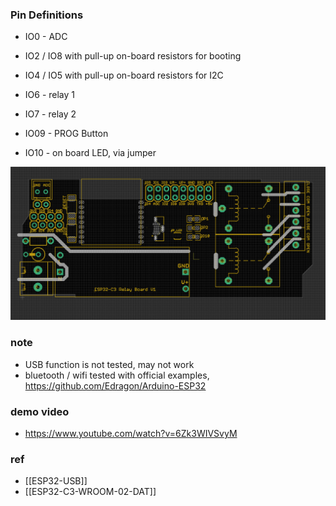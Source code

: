

### Pin Definitions 


- IO0  - ADC
- IO2 / IO8 with pull-up on-board resistors for booting 
- IO4 / IO5 with pull-up on-board resistors for I2C
- IO6 - relay 1
- IO7 - relay 2

- IO09 - PROG Button 

- IO10 - on board LED, via jumper 


![](39-39-16-07-02-2023.png)

### note 
- USB function is not tested, may not work 
- bluetooth / wifi tested with official examples, https://github.com/Edragon/Arduino-ESP32

### demo video 

- https://www.youtube.com/watch?v=6Zk3WIVSvyM


### ref 


- [[ESP32-USB]]
- [[ESP32-C3-WROOM-02-DAT]]